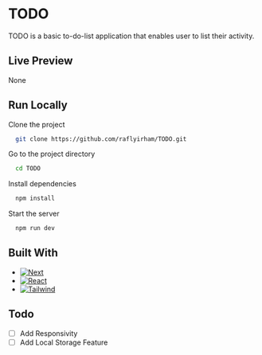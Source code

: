 
# TODO

TODO is a basic to-do-list application that enables user to list their activity.

## Live Preview
None

## Run Locally

Clone the project

```bash
  git clone https://github.com/raflyirham/TODO.git
```

Go to the project directory

```bash
  cd TODO
```

Install dependencies

```bash
  npm install
```

Start the server

```bash
  npm run dev
```


## Built With

* [![Next][Next.js]][Next-url]
* [![React][React.js]][React-url]
* [![Tailwind][TailwindCSS]][TailwindURL]


[Next.js]: https://img.shields.io/badge/next.js-000000?style=for-the-badge&logo=nextdotjs&logoColor=white
[Next-url]: https://nextjs.org/
[React.js]: https://img.shields.io/badge/React-20232A?style=for-the-badge&logo=react&logoColor=61DAFB
[React-url]: https://reactjs.org/
[TailwindCSS]: https://img.shields.io/badge/tailwindcss-%2338B2AC.svg?style=for-the-badge&logo=tailwind-css&logoColor=white
[TailwindURL]: https://tailwindcss.com/

## Todo

- [ ] Add Responsivity
- [ ] Add Local Storage Feature
